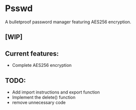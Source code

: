 # Psswd
A bulletproof password manager featuring AES256 encryption.
## [WIP]
## Current features:
* Complete AES256 encryption

## TODO:
* Add import instructions and export function
* Implement the delete() function
* remove unnecessary code

